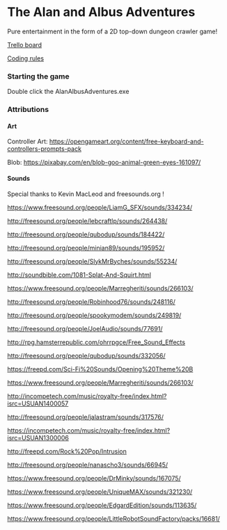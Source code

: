 # The Alan and Albus Adventures
Pure entertainment in the form of a 2D top-down dungeon crawler game!

[Trello board](https://trello.com/b/auDt1yRT/alan-albus-adventures)

[Coding rules](https://github.com/Indexu/AlanAlbusAdventures/blob/master/docs/coding_rules.md)
### Starting the game
Double click the AlanAlbusAdventures.exe
### Attributions
#### Art

Controller Art: https://opengameart.org/content/free-keyboard-and-controllers-prompts-pack

Blob: https://pixabay.com/en/blob-goo-animal-green-eyes-161097/

#### Sounds
Special thanks to Kevin MacLeod and freesounds.org !

https://www.freesound.org/people/LiamG_SFX/sounds/334234/

http://freesound.org/people/lebcraftlp/sounds/264438/

http://freesound.org/people/qubodup/sounds/184422/

http://freesound.org/people/minian89/sounds/195952/

http://freesound.org/people/SlykMrByches/sounds/55234/

http://soundbible.com/1081-Splat-And-Squirt.html

https://www.freesound.org/people/Marregheriti/sounds/266103/

http://freesound.org/people/Robinhood76/sounds/248116/

http://freesound.org/people/spookymodem/sounds/249819/

http://freesound.org/people/JoelAudio/sounds/77691/

http://rpg.hamsterrepublic.com/ohrrpgce/Free_Sound_Effects

http://freesound.org/people/qubodup/sounds/332056/

https://freepd.com/Sci-Fi%20Sounds/Opening%20Theme%20B

https://www.freesound.org/people/Marregheriti/sounds/266103/

http://incompetech.com/music/royalty-free/index.html?isrc=USUAN1400057

http://freesound.org/people/jalastram/sounds/317576/

https://incompetech.com/music/royalty-free/index.html?isrc=USUAN1300006

http://freepd.com/Rock%20Pop/Intrusion

http://freesound.org/people/nanascho3/sounds/66945/

https://www.freesound.org/people/DrMinky/sounds/167075/

https://www.freesound.org/people/UniqueMAX/sounds/321230/

https://www.freesound.org/people/EdgardEdition/sounds/113635/

https://www.freesound.org/people/LittleRobotSoundFactory/packs/16681/
